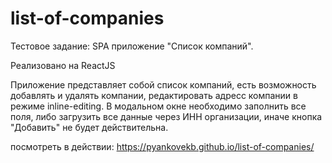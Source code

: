 # list-of-companies

Тестовое задание: SPA приложение "Список компаний".

Реализовано на ReactJS

Приложение представляет собой список компаний, есть возможность добавлять и удалять компании, редактировать адресс компании в режиме inline-editing. В модальном окне необходимо заполнить все поля, либо загрузить все данные через ИНН организации, иначе кнопка "Добавить" не будет действительна.

посмотреть в действии: 
https://pyankovekb.github.io/list-of-companies/
